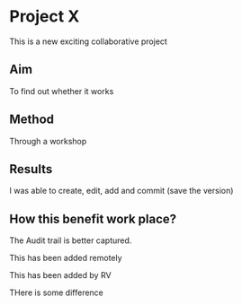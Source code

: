 # Project X

This is a new exciting collaborative project

## Aim

To find out whether it works

## Method

Through a workshop

## Results

I was able to create, edit, add and commit (save the version)

## How this benefit work place?

The Audit trail is better captured. 

This has been added remotely

This has been added by RV

THere is some difference
